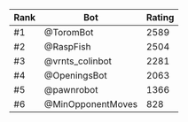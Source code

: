 Rank|Bot|Rating
---|---|---
#1|@ToromBot|2589
#2|@RaspFish|2504
#3|@vrnts_colinbot|2281
#4|@OpeningsBot|2063
#5|@pawnrobot|1366
#6|@MinOpponentMoves|828
